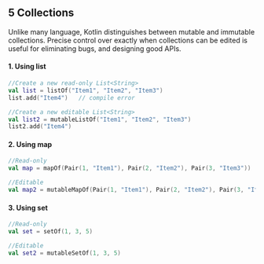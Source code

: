 ## 5 Collections

Unlike many language, Kotlin distinguishes between mutable and immutable collections.
Precise control over exactly when collections can be edited is useful for eliminating bugs, and designing good APIs.

#### 1. Using list
~~~Kotlin
//Create a new read-only List<String>
val list = listOf("Item1", "Item2", "Item3")
list.add("Item4")   // compile error

//Create a new editable List<String>
val list2 = mutableListOf("Item1", "Item2", "Item3")
list2.add("Item4")
~~~

#### 2. Using map
~~~Kotlin
//Read-only
val map = mapOf(Pair(1, "Item1"), Pair(2, "Item2"), Pair(3, "Item3"))

//Editable
val map2 = mutableMapOf(Pair(1, "Item1"), Pair(2, "Item2"), Pair(3, "Item3"))
~~~

#### 3. Using set
~~~Kotlin
//Read-only
val set = setOf(1, 3, 5)

//Editable
val set2 = mutableSetOf(1, 3, 5)
~~~
